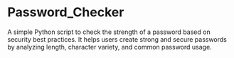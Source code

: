 # Password_Checker
A simple Python script to check the strength of a password based on security best practices. It helps users create strong and secure passwords by analyzing length, character variety, and common password usage.
